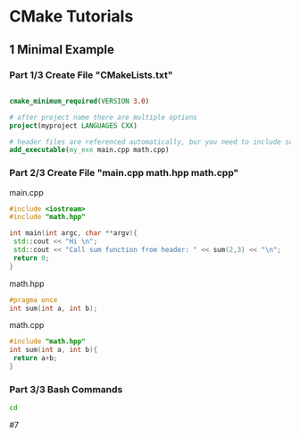 # CMake Tutorials

## 1 Minimal Example
### Part 1/3 Create File "CMakeLists.txt"

``` cmake

cmake_minimum_required(VERSION 3.0)

# after project name there are multiple options
project(myproject LANGUAGES CXX)

# header files are referenced automatically, bur you need to include source files
add_executable(my_exe main.cpp math.cpp)

```

### Part 2/3 Create File "main.cpp math.hpp math.cpp"

main.cpp
``` cpp
#include <iostream>
#include "math.hpp"

int main(int argc, char **argv){
 std::cout << "Hi \n";
 std::cout << "Call sum function from header: " << sum(2,3) << "\n";
 return 0;
}

```

math.hpp
``` hpp
#pragma once
int sum(int a, int b);
```

math.cpp
``` cpp
#include "math.hpp"
int sum(int a, int b){
 return a+b;
}
```

### Part 3/3 Bash Commands
``` bash
cd

```

#7
